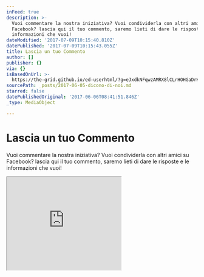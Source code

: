 ```yaml
---
inFeed: true
description: >-
  Vuoi commentare la nostra iniziativa? Vuoi condividerla con altri amici su
  Facebook? lascia qui il tuo commento, saremo lieti di dare le risposte e le
  informazioni che vuoi!
dateModified: '2017-07-09T10:15:40.810Z'
datePublished: '2017-07-09T10:15:43.055Z'
title: Lascia un tuo Commento
author: []
publisher: {}
via: {}
isBasedOnUrl: >-
  https://the-grid.github.io/ed-userhtml/?g=eJxdkNFqwzAMRX8lCLrHOHGaDrK6Yy_7gv2A6yixmWsZ2Z3J389L3gYCXYlzL0hXt7B-YJPYKLA5xzQJUUppF23wTvTdGnqI6J-rC0lESrmNNr5bxkXt-Gn4OMnPWv9NdeX1Sm1kish5q_OfPdXej_1wGc9Sdq_y3A0vxc3ZqrHroDkk7NqiW21W0F8kNClvHhXciWfkKVDAN_pBXjyVybp5xlAZw-S9C6uCQNDslx0GBTVP-wp_sQ4pasZgNgWZnwi3qzi-cPsF6FNcKQ
sourcePath: _posts/2017-06-05-dicono-di-noi.md
starred: false
datePublishedOriginal: '2017-06-06T08:41:51.846Z'
_type: MediaObject

---
```

# Lascia un tuo Commento

Vuoi commentare la nostra iniziativa? Vuoi condividerla con altri amici su Facebook? lascia qui il tuo commento, saremo lieti di dare le risposte e le informazioni che vuoi!

<iframe src="https://the-grid.github.io/ed-userhtml/?g=eJxNkUFrwzAMhe_5FSaDNYHW7gYbbEl6KOzQS0-9jTFcW26dJnawlWxl7L9PaVPYzZI-3pOeS20HZnWVmv0ieI_pqhTUWiVlVMF2uMpM7xRa7zI9Z3FObM5-EsYGGVhNtakjq5jmB8C3BlpwGNfnnTxsZQtZzN-XHwXR1rDsP7M-b3RGUjkLgH1wIzMJqQASYeJIoaABt5pmVl8xHoOiMhVCeedAITdSwd77E3eAwuLnZieiPvE63n2bfdtUD_cDhEhHVMMjf0lHGdqbdzKQx9Zr4NZFCLgG4wNk0115kfxm2qt-3GTOZtdEZvS6-S3qSD6zPC9KMeWVlGOiqpExXkJVvr2EkjItUS6OAUyVHhG7-CpEIw-ed8F35H0WE_JlNR6r9Hm5nBqubzsfkfSebt_zBx-ykOw" height="244" style=""></iframe>